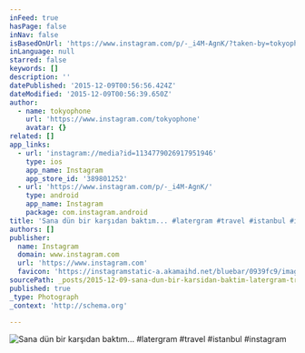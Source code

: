 ```yaml
---
inFeed: true
hasPage: false
inNav: false
isBasedOnUrl: 'https://www.instagram.com/p/-_i4M-AgnK/?taken-by=tokyophone'
inLanguage: null
starred: false
keywords: []
description: ''
datePublished: '2015-12-09T00:56:56.424Z'
dateModified: '2015-12-09T00:56:39.650Z'
author:
  - name: tokyophone
    url: 'https://www.instagram.com/tokyophone'
    avatar: {}
related: []
app_links:
  - url: 'instagram://media?id=1134779026917951946'
    type: ios
    app_name: Instagram
    app_store_id: '389801252'
  - url: 'https://www.instagram.com/p/-_i4M-AgnK/'
    type: android
    app_name: Instagram
    package: com.instagram.android
title: 'Sana dün bir karşıdan baktım... #latergram #travel #istanbul #instagram'
authors: []
publisher:
  name: Instagram
  domain: www.instagram.com
  url: 'https://www.instagram.com'
  favicon: 'https://instagramstatic-a.akamaihd.net/bluebar/0939fc9/images/ico/favicon.ico'
sourcePath: _posts/2015-12-09-sana-dun-bir-karsidan-baktim-latergram-travel-istanbul.md
published: true
_type: Photograph
_context: 'http://schema.org'

---
```

![Sana dün bir karşıdan baktım&period;&period;&period; &num;latergram &num;travel &num;istanbul &num;instagram](https://scontent.cdninstagram.com/hphotos-xaf1/t51.2885-15/s640x640/sh0.08/e35/12292857_1934432123449242_1708418214_n.jpg)